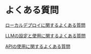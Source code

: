 # よくある質問

[ローカルデプロイに関するよくある質問](https://docs.fusionworks.ai/v/ja/getting-started/faq/install-faq)

[LLMの設定と使用に関するよくある質問](https://docs.fusionworks.ai/v/ja/getting-started/faq/llms-use-faq)

[APIの使用に関するよくある質問](broken-reference)